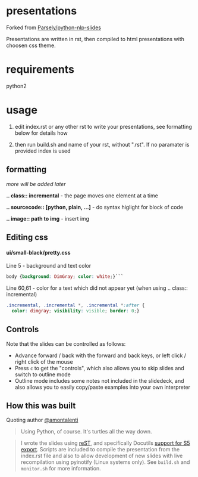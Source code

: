 # presentations

Forked from [Parsely/python-nlp-slides](https://github.com/Parsely/python-nlp-slides)

Presentations are written in rst, then compiled to html presentations with choosen css theme.
# requirements
python2

# usage
1. edit index.rst or any other rst to write your presentations, see formatting below for details how

2. then run build.sh and name of your rst, without ".rst". If no paramater is provided index is used

## formatting

*more will be added later*

**.. class:: incremental** - the page moves one element at a time

**.. sourcecode:: [python, plain, ...]** - do syntax higlight for block of code

**.. image:: path to img** - insert img

## Editing css

#### ui/small-black/pretty.css

Line 5 - background and text color
```css
body {background: DimGray; color: white;}```
```
Line 60,61 - color for a text which did not appear yet (when using .. class:: incremental)
```css
.incremental, .incremental *, .incremental *:after {
  color: dimgray; visibility: visible; border: 0;}
```

## Controls

Note that the slides can be controlled as follows:

 * Advance forward / back with the forward and back keys, or left click / right click of the mouse
 * Press `c` to get the "controls", which also allows you to skip slides and switch to outline mode
 * Outline mode includes some notes not included in the slidedeck, and also allows you to easily copy/paste examples into your own interpreter

## How this was built

Quoting author [@amontalenti](http://twitter.com/amontalenti)

> Using Python, of course. It's turtles all the way down.

> I wrote the slides using [reST](http://docutils.sourceforge.net/rst.html), and specifically Docutils [support for S5 export](http://docutils.sourceforge.net/docs/user/slide-shows.html). Scripts are included to compile the presentation from the index.rst file and also to allow development of new slides with live recompilation using pyinotify (Linux systems only). See `build.sh` and `monitor.sh` for more information.
